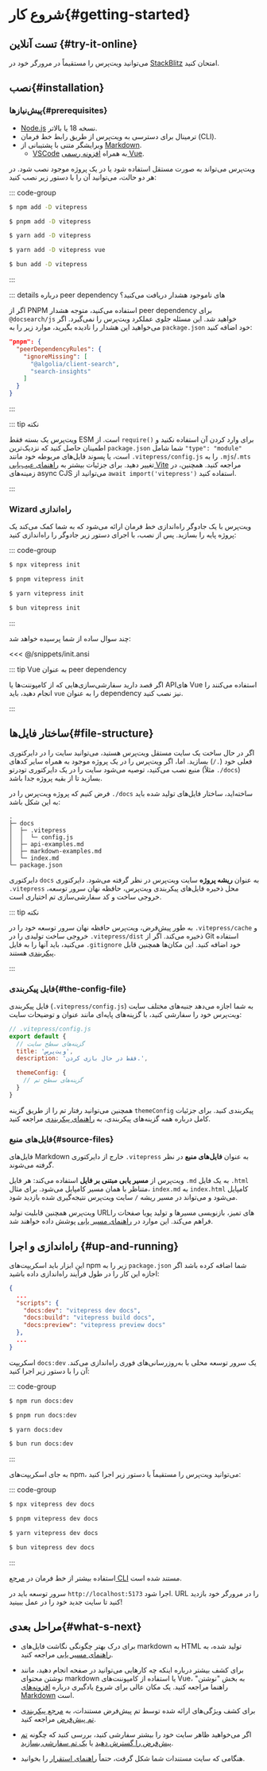# شروع کار{#getting-started}

## تست آنلاین {#try-it-online}

می‌توانید ویت‌پرس را مستقیماً در مرورگر خود در [StackBlitz](https://vitepress.new) امتحان کنید.

## نصب{#installation}

### پیش‌نیازها{#prerequisites}

- [Node.js](https://nodejs.org/) نسخه 18 یا بالاتر.
- ترمینال برای دسترسی به ویت‌پرس از طریق رابط خط فرمان (CLI).
- ویرایشگر متنی با پشتیبانی از [Markdown](https://en.wikipedia.org/wiki/Markdown).
  - [VSCode](https://code.visualstudio.com/) به همراه [افزونه رسمی Vue](https://marketplace.visualstudio.com/items?itemName=Vue.volar).

ویت‌پرس می‌تواند به صورت مستقل استفاده شود یا در یک پروژه موجود نصب شود. در هر دو حالت، می‌توانید آن را با دستور زیر نصب کنید:

::: code-group

```sh [npm]
$ npm add -D vitepress
```

```sh [pnpm]
$ pnpm add -D vitepress
```

```sh [yarn]
$ yarn add -D vitepress
```

```sh [yarn (pnp)]
$ yarn add -D vitepress vue
```

```sh [bun]
$ bun add -D vitepress
```

:::

::: details درباره peer dependency های ناموجود هشدار دریافت می‌کنید؟

اگر از PNPM استفاده می‌کنید، متوجه هشدار peer dependency برای `@docsearch/js` خواهید شد. این مسئله جلوی عملکرد ویت‌پرس را نمی‌گیرد. اگر می‌خواهید این هشدار را نادیده بگیرید، موارد زیر را به `package.json` خود اضافه کنید:

```json
"pnpm": {
  "peerDependencyRules": {
    "ignoreMissing": [
      "@algolia/client-search",
      "search-insights"
    ]
  }
}
```

:::

::: tip نکته

ویت‌پرس یک بسته فقط ESM است. از `require()` برای وارد کردن آن استفاده نکنید و اطمینان حاصل کنید که نزدیک‌ترین `package.json` شما شامل `"type": "module"` است، یا پسوند فایل‌های مربوطه خود مانند `.vitepress/config.js` را به `.mjs`/`.mts` تغییر دهید. برای جزئیات بیشتر به [راهنمای عیب‌یابی Vite](http://vitejs.dev/guide/troubleshooting.html#this-package-is-esm-only) مراجعه کنید. همچنین، در زمینه‌های async CJS می‌توانید از `await import('vitepress')` استفاده کنید.

:::

### Wizard راه‌اندازی

ویت‌پرس با یک جادوگر راه‌اندازی خط فرمان ارائه می‌شود که به شما کمک می‌کند یک پروژه پایه را بسازید. پس از نصب، با اجرای دستور زیر جادوگر را راه‌اندازی کنید:

::: code-group

```sh [npm]
$ npx vitepress init
```

```sh [pnpm]
$ pnpm vitepress init
```

```sh [yarn]
$ yarn vitepress init
```

```sh [bun]
$ bun vitepress init
```

:::

چند سوال ساده از شما پرسیده خواهد شد:

<<< @/snippets/init.ansi

::: tip Vue به عنوان peer dependency

اگر قصد دارید سفارشی‌سازی‌هایی که از کامپوننت‌ها یا APIهای Vue استفاده می‌کنند را انجام دهید، باید `vue` را به عنوان dependency نیز نصب کنید.

:::

## ساختار فایل‌ها{#file-structure}

اگر در حال ساخت یک سایت مستقل ویت‌پرس هستید، می‌توانید سایت را در دایرکتوری فعلی خود (`./`) بسازید. اما، اگر ویت‌پرس را در یک پروژه موجود به همراه سایر کدهای منبع نصب می‌کنید، توصیه می‌شود سایت را در یک دایرکتوری تودرتو (مثلاً `./docs`) بسازید تا از بقیه پروژه جدا باشد.

فرض کنیم که پروژه ویت‌پرس را در `./docs` ساخته‌اید، ساختار فایل‌های تولید شده باید به این شکل باشد:

```
.
├─ docs
│  ├─ .vitepress
│  │  └─ config.js
│  ├─ api-examples.md
│  ├─ markdown-examples.md
│  └─ index.md
└─ package.json
```

دایرکتوری `docs` به عنوان **ریشه پروژه** سایت ویت‌پرس در نظر گرفته می‌شود. دایرکتوری `.vitepress` محل ذخیره فایل‌های پیکربندی ویت‌پرس، حافظه نهان سرور توسعه، خروجی ساخت و کد سفارشی‌سازی تم اختیاری است.

::: tip نکته

به طور پیش‌فرض، ویت‌پرس حافظه نهان سرور توسعه خود را در `.vitepress/cache` و خروجی ساخت تولیدی را در `.vitepress/dist` ذخیره می‌کند. اگر از Git استفاده می‌کنید، باید آنها را به فایل `.gitignore` خود اضافه کنید. این مکان‌ها همچنین قابل [پیکربندی](../reference/site-config#outdir) هستند.

:::

### فایل پیکربندی{#the-config-file}

فایل پیکربندی (`.vitepress/config.js`) به شما اجازه می‌دهد جنبه‌های مختلف سایت ویت‌پرس خود را سفارشی کنید، با گزینه‌های پایه‌ای مانند عنوان و توضیحات سایت:

```js
// .vitepress/config.js
export default {
  // گزینه‌های سطح سایت
  title: 'ویت‌پرس',
  description: 'فقط در حال بازی کردن.',

  themeConfig: {
    // گزینه‌های سطح تم
  }
}
```

همچنین می‌توانید رفتار تم را از طریق گزینه `themeConfig` پیکربندی کنید. برای جزئیات کامل درباره همه گزینه‌های پیکربندی، به [راهنمای پیکربندی](../reference/site-config) مراجعه کنید.

### فایل‌های منبع{#source-files}

فایل‌های Markdown خارج از دایرکتوری `.vitepress` به عنوان **فایل‌های منبع** در نظر گرفته می‌شوند.

ویت‌پرس از **مسیر یابی مبتنی بر فایل** استفاده می‌کند: هر فایل `.md` به یک فایل `.html` متناظر با همان مسیر کامپایل می‌شود. برای مثال، `index.md` به `index.html` کامپایل می‌شود و می‌تواند در مسیر ریشه `/` سایت ویت‌پرس نتیجه‌گیری شده بازدید شود.

ویت‌پرس همچنین قابلیت تولید URL‌های تمیز، بازنویسی مسیرها و تولید پویا صفحات را فراهم می‌کند. این موارد در [راهنمای مسیر یابی](./routing) پوشش داده خواهند شد.

## راه‌اندازی و اجرا {#up-and-running}

این ابزار باید اسکریپت‌های npm زیر را به `package.json` شما اضافه کرده باشد اگر اجازه این کار را در طول فرآیند راه‌اندازی داده باشید:

```json
{
  ...
  "scripts": {
    "docs:dev": "vitepress dev docs",
    "docs:build": "vitepress build docs",
    "docs:preview": "vitepress preview docs"
  },
  ...
}
```

اسکریپت `docs:dev` یک سرور توسعه محلی با به‌روزرسانی‌های فوری راه‌اندازی می‌کند. آن را با دستور زیر اجرا کنید:

::: code-group

```sh [npm]
$ npm run docs:dev
```

```sh [pnpm]
$ pnpm run docs:dev
```

```sh [yarn]
$ yarn docs:dev
```

```sh [bun]
$ bun run docs:dev
```

:::

به جای اسکریپت‌های npm، می‌توانید ویت‌پرس را مستقیماً با دستور زیر اجرا کنید:

::: code-group

```sh [npm]
$ npx vitepress dev docs
```

```sh [pnpm]
$ pnpm vitepress dev docs
```

```sh [yarn]
$ yarn vitepress dev docs
```

```sh [bun]
$ bun vitepress dev docs
```

:::

استفاده بیشتر از خط فرمان در [مرجع CLI](../reference/cli) مستند شده است.

سرور توسعه باید در `http://localhost:5173` اجرا شود. URL را در مرورگر خود بازدید کنید تا سایت جدید خود را در عمل ببینید!

## مراحل بعدی{#what-s-next}

- برای درک بهتر چگونگی نگاشت فایل‌های markdown به HTML تولید شده، به [راهنمای مسیر یابی](./routing) مراجعه کنید.

- برای کشف بیشتر درباره اینکه چه کارهایی می‌توانید در صفحه انجام دهید، مانند نوشتن محتوای markdown یا استفاده از کامپوننت‌های Vue، به بخش "نوشتن" راهنما مراجعه کنید. یک مکان عالی برای شروع یادگیری درباره [افزونه‌های Markdown](./markdown) است.

- برای کشف ویژگی‌های ارائه شده توسط تم پیش‌فرض مستندات، به [مرجع پیکربندی تم پیش‌فرض](../reference/default-theme-config) مراجعه کنید.

- اگر می‌خواهید ظاهر سایت خود را بیشتر سفارشی کنید، بررسی کنید که چگونه [تم پیش‌فرض را گسترش دهید](./extending-default-theme) یا [یک تم سفارشی بسازید](./custom-theme).

- هنگامی که سایت مستندات شما شکل گرفت، حتماً [راهنمای استقرار](./deploy) را بخوانید.